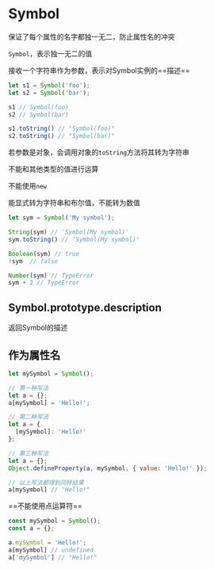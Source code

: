 # Symbol

保证了每个属性的名字都独一无二，防止属性名的冲突

`Symbol`，表示独一无二的值



接收一个字符串作为参数，表示对Symbol实例的==描述==

```javascript
let s1 = Symbol('foo');
let s2 = Symbol('bar');

s1 // Symbol(foo)
s2 // Symbol(bar)

s1.toString() // "Symbol(foo)"
s2.toString() // "Symbol(bar)"
```

若参数是对象，会调用对象的`toString`方法将其转为字符串



不能和其他类型的值进行运算

不能使用`new`

能显式转为字符串和布尔值，不能转为数值

```javascript
let sym = Symbol('My symbol');

String(sym) // 'Symbol(My symbol)'
sym.toString() // 'Symbol(My symbol)'

Boolean(sym) // true
!sym  // false

Number(sym) // TypeError
sym + 2 // TypeError
```

## Symbol.prototype.description

返回Symbol的描述

## 作为属性名

```javascript
let mySymbol = Symbol();

// 第一种写法
let a = {};
a[mySymbol] = 'Hello!';

// 第二种写法
let a = {
  [mySymbol]: 'Hello!'
};

// 第三种写法
let a = {};
Object.defineProperty(a, mySymbol, { value: 'Hello!' });

// 以上写法都得到同样结果
a[mySymbol] // "Hello!"
```

==不能使用点运算符==

```javascript
const mySymbol = Symbol();
const a = {};

a.mySymbol = 'Hello!';
a[mySymbol] // undefined
a['mySymbol'] // "Hello!"
```

























